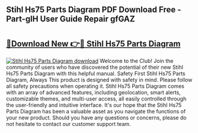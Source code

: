 ## Stihl Hs75 Parts Diagram PDF Download Free - Part-gIH User Guide Repair gfGAZ

# <h2><a href="http://dfl0rhn.blite.top/?on=Stihl+Hs75+Parts+Diagram">🔗Download New 👉🔴 Stihl Hs75 Parts Diagram</a></h2>

[![Stihl Hs75 Parts Diagram download](https://i.imgur.com/lujVjoI.png)](http://dfl0rhn.blite.top/?on=Stihl+Hs75+Parts+Diagram)
Welcome to the Club! Join the community of users who have discovered the potential of their new Stihl Hs75 Parts Diagram with this helpful manual. Safety First Stihl Hs75 Parts Diagram, Always This product is designed with safety in mind. Please follow all safety precautions when operating it. Stihl Hs75 Parts Diagram comes with an array of advanced features, including geolocation, smart alerts, customizable themes, and multi-user access, all easily controlled through the user-friendly and intuitive interface. It's our hope that the Stihl Hs75 Parts Diagram has been a valuable asset as you navigate the functions of your new product. Should you have any questions or concerns, please do not hesitate to contact our customer support team.

